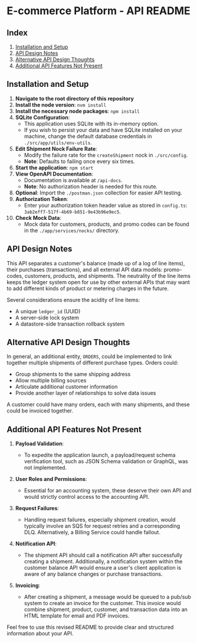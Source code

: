 # E-commerce Platform - API README

## Index
1. [Installation and Setup](#installation-and-setup)
2. [API Design Notes](#api-design-notes)
3. [Alternative API Design Thoughts](#alternative-api-design-thoughts)
4. [Additional API Features Not Present](#additional-api-features-not-present)

## Installation and Setup

1. **Navigate to the root directory of this repository**
2. **Install the node version**: `nvm install`
3. **Install the necessary node packages**: `npm install`
4. **SQLite Configuration**:
   - This application uses SQLite with its in-memory option.
   - If you wish to persist your data and have SQLite installed on your machine, change the default database credentials in `./src/app/utils/env-utils`.
5. **Edit Shipment Nock Failure Rate**:
   - Modify the failure rate for the `createShipment` nock in `./src/config`.
   - **Note**: Defaults to failing once every six times.
6. **Start the application**: `npm start`
7. **View OpenAPI Documentation**:
   - Documentation is available at `/api-docs`.
   - **Note**: No authorization header is needed for this route.
8. **Optional**: Import the `./postman.json` collection for easier API testing.
9. **Authorization Token**:
   - Enter your authorization token header value as stored in `config.ts`: `3ab2eff7-517f-4b69-b851-9e43b96e9ec5`.
10. **Check Mock Data**:
    - Mock data for customers, products, and promo codes can be found in the `./app/services/nocks/` directory.

## API Design Notes

This API separates a customer's balance (made up of a log of line items), their purchases (transactions), and all external API data models: promo-codes, customers, products, and shipments. The neutrality of the line items keeps the ledger system open for use by other external APIs that may want to add different kinds of product or metering charges in the future.

Several considerations ensure the acidity of line items:
- A unique `ledger_id` (UUID)
- A server-side lock system
- A datastore-side transaction rollback system

## Alternative API Design Thoughts

In general, an additional entity, `ORDERS`, could be implemented to link together multiple shipments of different purchase types. Orders could:
- Group shipments to the same shipping address
- Allow multiple billing sources
- Articulate additional customer information
- Provide another layer of relationships to solve data issues

A customer could have many orders, each with many shipments, and these could be invoiced together.

## Additional API Features Not Present

1. **Payload Validation**:
   - To expedite the application launch, a payload/request schema verification tool, such as JSON Schema validation or GraphQL, was not implemented.

2. **User Roles and Permissions**:
   - Essential for an accounting system, these deserve their own API and would strictly control access to the accounting API.

3. **Request Failures**:
   - Handling request failures, especially shipment creation, would typically involve an SQS for request retries and a corresponding DLQ. Alternatively, a Billing Service could handle fallout.

4. **Notification API**:
   - The shipment API should call a notification API after successfully creating a shipment. Additionally, a notification system within the customer balance API would ensure a user's client application is aware of any balance changes or purchase transactions.

5. **Invoicing**:
   - After creating a shipment, a message would be queued to a pub/sub system to create an invoice for the customer. This invoice would combine shipment, product, customer, and transaction data into an HTML template for email and PDF invoices.

Feel free to use this revised README to provide clear and structured information about your API.